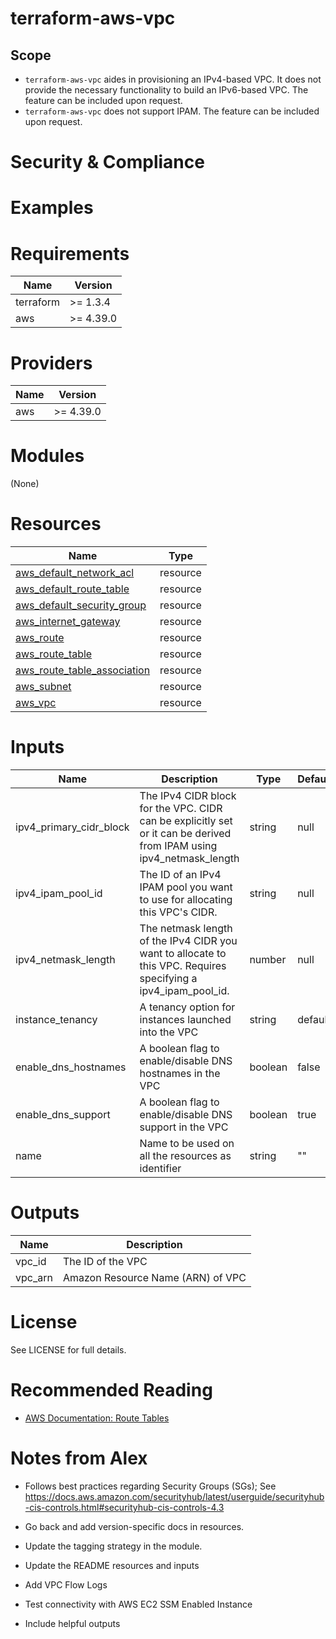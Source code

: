 # terraform-aws-vpc

## Scope
- `terraform-aws-vpc` aides in provisioning an IPv4-based VPC. It does not provide the necessary functionality to build an IPv6-based VPC. The feature can be included upon request.
- `terraform-aws-vpc` does not support IPAM. The feature can be included upon request.

# Security & Compliance

# Examples

# Requirements

| Name | Version |
| - | - |
| terraform | >= 1.3.4 |
| aws | >= 4.39.0 |

# Providers

| Name | Version |
| - | - |
| aws | >= 4.39.0 |


# Modules
(None)

# Resources

| Name | Type |
| - | - |
| [aws_default_network_acl](https://registry.terraform.io/providers/hashicorp/aws/4.39.0/docs/resources/default_network_acl) | resource |
| [aws_default_route_table](https://registry.terraform.io/providers/hashicorp/aws/4.39.0/docs/resources/default_route_table) | resource |
| [aws_default_security_group](https://registry.terraform.io/providers/hashicorp/aws/4.39.0/docs/resources/default_security_group) | resource |
| [aws_internet_gateway](https://registry.terraform.io/providers/hashicorp/aws/4.39.0/docs/resources/internet_gateway) | resource |
| [aws_route](https://registry.terraform.io/providers/hashicorp/aws/4.39.0/docs/resources/route) | resource |
| [aws_route_table](https://registry.terraform.io/providers/hashicorp/aws/4.39.0/docs/resources/route_table) | resource |
| [aws_route_table_association](https://registry.terraform.io/providers/hashicorp/aws/4.39.0/docs/resources/route_table_association) | resource |
| [aws_subnet](https://registry.terraform.io/providers/hashicorp/aws/4.39.0/docs/resources/subnet) | resource |
| [aws_vpc](https://registry.terraform.io/providers/hashicorp/aws/4.39.0/docs/resources/vpc) | resource |

# Inputs
| Name | Description | Type | Default | Required |
| - | - | - | - | - |
| ipv4_primary_cidr_block | The IPv4 CIDR block for the VPC. CIDR can be explicitly set or it can be derived from IPAM using ipv4_netmask_length | string | null | no |
| ipv4_ipam_pool_id | The ID of an IPv4 IPAM pool you want to use for allocating this VPC's CIDR. | string | null | no |
| ipv4_netmask_length | The netmask length of the IPv4 CIDR you want to allocate to this VPC. Requires specifying a ipv4_ipam_pool_id. | number | null | no |
| instance_tenancy | A tenancy option for instances launched into the VPC | string | default | no |
| enable_dns_hostnames | A boolean flag to enable/disable DNS hostnames in the VPC | boolean | false | no |
| enable_dns_support | A boolean flag to enable/disable DNS support in the VPC | boolean | true | no |
| name | Name to be used on all the resources as identifier | string | "" | no |

# Outputs
| Name | Description |
| - | - |
| vpc_id | The ID of the VPC |
| vpc_arn | Amazon Resource Name (ARN) of VPC |

# License
See LICENSE for full details. 

# Recommended Reading
- [AWS Documentation: Route Tables](https://docs.aws.amazon.com/vpc/latest/userguide/VPC_Route_Tables.html)

# Notes from Alex
- Follows best practices regarding Security Groups (SGs); See https://docs.aws.amazon.com/securityhub/latest/userguide/securityhub-cis-controls.html#securityhub-cis-controls-4.3

- Go back and add version-specific docs in resources.

- Update the tagging strategy in the module.

- Update the README resources and inputs

- Add VPC Flow Logs

- Test connectivity with AWS EC2 SSM Enabled Instance

- Include helpful outputs
